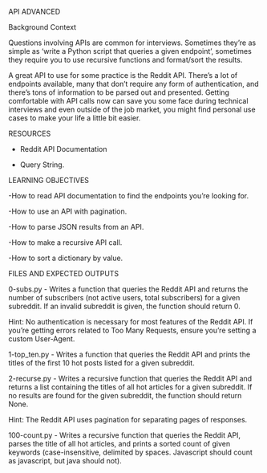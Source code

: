 API ADVANCED

Background Context

Questions involving APIs are common for interviews. Sometimes they’re as simple as ‘write a Python script that queries a given endpoint’, sometimes they require you to use recursive functions and format/sort the results.

A great API to use for some practice is the Reddit API. There’s a lot of endpoints available, many that don’t require any form of authentication, and there’s tons of information to be parsed out and presented. Getting comfortable with API calls now can save you some face during technical interviews and even outside of the job market, you might find personal use cases to make your life a little bit easier.

RESOURCES

* Reddit API Documentation

* Query String.

LEARNING OBJECTIVES

-How to read API documentation to find the endpoints you’re looking for.

-How to use an API with pagination.

-How to parse JSON results from an API.

-How to make a recursive API call.

-How to sort a dictionary by value.

FILES AND EXPECTED OUTPUTS

0-subs.py - Writes a function that queries the Reddit API and returns the number of subscribers (not active users, total subscribers) for a given subreddit. If an invalid subreddit is given, the function should return 0.

Hint: No authentication is necessary for most features of the Reddit API. If you’re getting errors related to Too Many Requests, ensure you’re setting a custom User-Agent.

1-top_ten.py - Writes a function that queries the Reddit API and prints the titles of the first 10 hot posts listed for a given subreddit.

2-recurse.py - Writes a recursive function that queries the Reddit API and returns a list containing the titles of all hot articles for a given subreddit. If no results are found for the given subreddit, the function should return None.

Hint: The Reddit API uses pagination for separating pages of responses.

100-count.py - Writes a recursive function that queries the Reddit API, parses the title of all hot articles, and prints a sorted count of given keywords (case-insensitive, delimited by spaces. Javascript should count as javascript, but java should not).
